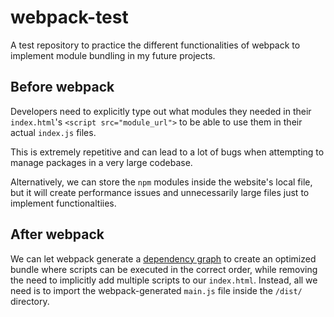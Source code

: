 # webpack-test
A test repository to practice the different functionalities of webpack to implement module bundling in my future projects.

## Before webpack

Developers need to explicitly type out what modules they needed in their `index.html`'s `<script src="module_url">` to be able to use them in their actual `index.js` files.

This is extremely repetitive and can lead to a lot of bugs when attempting to manage packages in a very large codebase.

Alternatively, we can store the `npm` modules inside the website's local file, but it will create performance issues and unnecessarily large files just to implement functionaltiies.

## After webpack

We can let webpack generate a [dependency graph](https://webpack.js.org/concepts/dependency-graph/) to create an optimized bundle where scripts can be executed in the correct order, while removing the need to implicitly add multiple scripts to our `index.html`. Instead, all we need is to import the webpack-generated `main.js` file inside the `/dist/` directory.